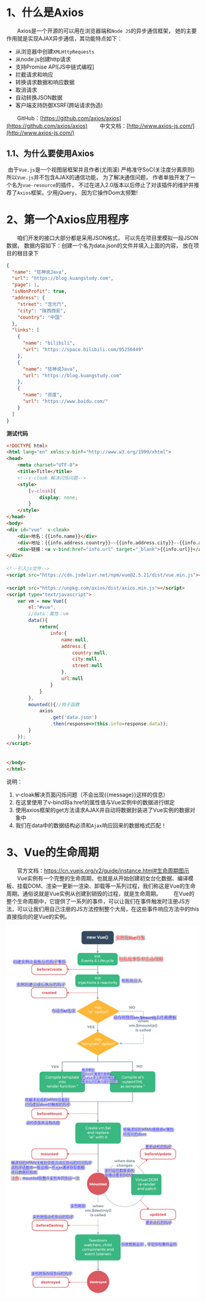 # 1、什么是Axios

  Axios是一个开源的可以用在浏览器端和`Node JS`的异步通信框架， 她的主要作用就是实现AJAX异步通信，其功能特点如下：

- 从浏览器中创建`XMLHttpRequests`
- 从node.js创建http请求
- 支持Promise API[JS中链式编程]
- 拦截请求和响应
- 转换请求数据和响应数据
- 取消请求
- 自动转换JSON数据
- 客户端支持防御XSRF(跨站请求伪造)

  GitHub：[https://github.com/axios/axios](https://github.com/axios/axios)
  中文文档：[http://www.axios-js.com/](http://www.axios-js.com/)

## 1.1、为什么要使用Axios

​         由于`Vue.js`是一个视图层框架并且作者(尤雨溪) 严格准守SoC(关注度分离原则)所以`Vue.js`并不包含AJAX的通信功能， 为了解决通信问题， 作者单独开发了一个名为`vue-resource`的插件， 不过在进入2.0版本以后停止了对该插件的维护并推荐了`Axios`框架。少用jQuery， 因为它操作Dom太频繁!

# 2、第一个Axios应用程序

  咱们开发的接口大部分都是采用JSON格式， 可以先在项目里模拟一段JSON数据， 数据内容如下：创建一个名为data.json的文件并填入上面的内容， 放在项目的根目录下

```json
{
  "name": "狂神说Java",
  "url": "https://blog.kuangstudy.com",
  "page": 1,
  "isNonProfit": true,
  "address": {
    "street": "含光门",
    "city": "陕西西安",
    "country": "中国"
  },
  "links": [
    {
      "name": "bilibili",
      "url": "https://space.bilibili.com/95256449"
    },
    {
      "name": "狂神说Java",
      "url": "https://blog.kuangstudy.com"
    },
    {
      "name": "百度",
      "url": "https://www.baidu.com/"
    }
  ]
}
```

**测试代码**

```html
<!DOCTYPE html>
<html lang="en" xmlns:v-binf="http://www.w3.org/1999/xhtml">
<head>
    <meta charset="UTF-8">
    <title>Title</title>
    <!--v-cloak 解决闪烁问题-->
    <style>
        [v-cloak]{
            display: none;
        }
    </style>
</head>
<body>
<div id="vue"  v-cloak>
    <div>地名：{{info.name}}</div>
    <div>地址：{{info.address.country}}--{{info.address.city}}--{{info.address.street}}</div>
    <div>链接：<a v-bind:href="info.url" target="_blank">{{info.url}}</a> </div>
</div>

<!--引入js文件-->
<script src="https://cdn.jsdelivr.net/npm/vue@2.5.21/dist/vue.min.js"></script>

<script src="https://unpkg.com/axios/dist/axios.min.js"></script>
<script type="text/javascript">
    var vm = new Vue({
        el:"#vue",
        //data：属性：vm
        data(){
            return{
                info:{
                    name:null,
                    address:{
                        country:null,
                        city:null,
                        street:null
                    },
                    url:null
                }
            }
        },
        mounted(){//钩子函数
            axios
                .get('data.json')
                .then(response=>(this.info=response.data));
        }
    });
</script>


</body>
</html>
```

说明：

1. v-cloak解决页面闪烁问题（不会出现{{message}}这样的信息）
2. 在这里使用了v-bind将a:href的属性值与Vue实例中的数据进行绑定
3. 使用axios框架的get方法请求AJAX并自动将数据封装进了Vue实例的数据对象中
4. 我们在data中的数据结构必须和`Ajax`响应回来的数据格式匹配！

# 3、Vue的生命周期

  官方文档：https://cn.vuejs.org/v2/guide/instance.html#生命周期图示
  Vue实例有一个完整的生命周期，也就是从开始创建初女台化数据、编译模板、挂载DOM、渲染一更新一渲染、卸载等一系列过程，我们称这是Vue的生命周期。通俗说就是Vue实例从创建到销毁的过程，就是生命周期。
  在Vue的整个生命周期中，它提供了一系列的事件，可以让我们在事件触发时注册JS方法，可以让我们用自己注册的JS方法控制整个大局，在这些事件响应方法中的this直接指向的是Vue的实例。

![1595253373596](05Axios异步通信.assets/1595253373596.png)

